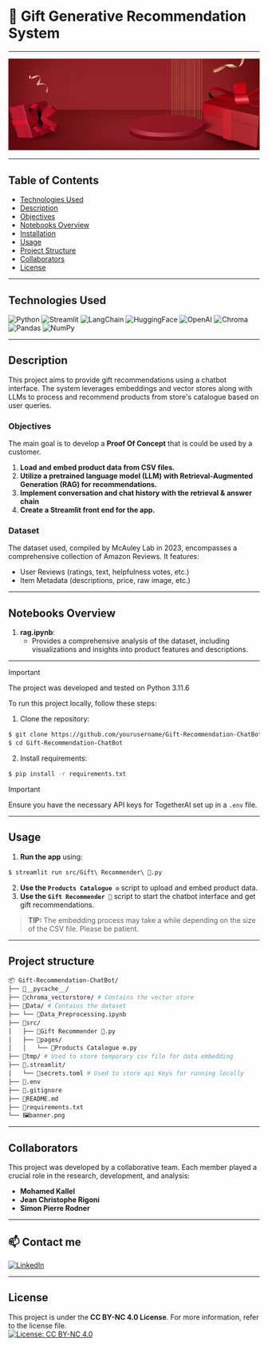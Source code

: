 # 🎁 Gift Generative Recommendation System
---
![banner.jpg](banner.jpg)

---

## Table of Contents

-   [Technologies Used](#technologies-used)
-   [Description](#description)
-   [Objectives](#objectives)
-   [Notebooks Overview](#notebooks-overview)
-   [Installation](#installation)
-   [Usage](#usage)
-   [Project Structure](#project-structure)
-   [Collaborators](#collaborators)
-   [License](#license)
<!-- -   [Presentation](#presentation) -->

---

## Technologies Used

![Python](https://img.shields.io/badge/python-3670A0?style=for-the-badge&logo=python&logoColor=ffdd54) ![Streamlit](https://img.shields.io/badge/Streamlit-FF4B4B?style=for-the-badge&logo=streamlit&logoColor=white) ![LangChain](https://img.shields.io/badge/LangChain-00A3E0?style=for-the-badge&logo=langchain&logoColor=white) ![HuggingFace](https://img.shields.io/badge/HuggingFace-FFD700?style=for-the-badge&logo=huggingface&logoColor=black) ![OpenAI](https://img.shields.io/badge/OpenAI-412991?style=for-the-badge&logo=openai&logoColor=white) ![Chroma](https://img.shields.io/badge/Chroma-00A3E0?style=for-the-badge&logo=chroma&logoColor=white) ![Pandas](https://img.shields.io/badge/pandas-%23150458.svg?style=for-the-badge&logo=pandas&logoColor=white) ![NumPy](https://img.shields.io/badge/numpy-%23013243.svg?style=for-the-badge&logo=numpy&logoColor=white)

---

## Description
This project aims to provide gift recommendations using a chatbot interface. The system leverages embeddings and vector stores along with LLMs to process and recommend products from store's catalogue based on user queries.

### Objectives
The main goal is to develop a **Proof Of Concept** that is could be used by a customer.

1. **Load and embed product data from CSV files.**
2. **Utilize a pretrained language model (LLM) with Retrieval-Augmented Generation (RAG) for recommendations.**
3. **Implement conversation and chat history with the retrieval & answer chain**
4. **Create a Streamlit front end for the app.**

### Dataset

The dataset used, compiled by McAuley Lab in 2023, encompasses a comprehensive collection of Amazon Reviews. It features:
- User Reviews (ratings, text, helpfulness votes, etc.)
- Item Metadata (descriptions, price, raw image, etc.)

---
<!-- 
## Presentation

A **presentation** is available as a **PDF** file in the repo `Gift_Recommendation_Presentation.pdf` & also as a **Canva/Powerpoint** presentation through the following link: [Presentation Link](https://www.canva.com/design/DAGPvK0-A2g/1DJtvrzpoxdP5VG_GcgkhA/view?utm_content=DAGPvK0-A2g&utm_campaign=designshare&utm_medium=link&utm_source=editor).

--- -->

## Notebooks Overview

1. **rag.ipynb**:
   - Provides a comprehensive analysis of the dataset, including visualizations and insights into product features and descriptions.

---

> [!IMPORTANT]
> The project was developed and tested on Python 3.11.6

To run this project locally, follow these steps:

1. Clone the repository:
```sh
$ git clone https://github.com/yourusername/Gift-Recommendation-ChatBot
$ cd Gift-Recommendation-ChatBot
```
2. Install requirements:
```sh
$ pip install -r requirements.txt
```
> [!IMPORTANT]
> Ensure you have the necessary API keys for TogetherAI set up in a `.env` file.

---

## Usage 

1. **Run the app** using:
```sh
$ streamlit run src/Gift\ Recommender\ 🎁.py
```
2. **Use the `Products Catalogue ⚙️`** script to upload and embed product data.
3. **Use the `Gift Recommender 🎁`** script to start the chatbot interface and get gift recommendations.

> **TIP:** The embedding process may take a while depending on the size of the CSV file. Please be patient.

---

## Project structure
```sh
📦 Gift-Recommendation-ChatBot/
├── 📁__pycache__/
├── 📁chroma_vectorstore/ # Contains the vector store
├── 📁Data/ # Contains the dataset
├── └── 📓Data_Preprocessing.ipynb
├── 📁src/
│   ├── 🐍Gift Recommender 🎁.py
│   ├── 📁pages/
│   │   └── 🐍Products Catalogue ⚙️.py
├── 📁tmp/ # Used to store temporary csv file for data embedding
├── 📁.streamlit/
│   └── 🔑secrets.toml # Used to store api Keys for running locally
├── 📄.env
├── 📄.gitignore
├── 📄README.md
├── 📄requirements.txt
└── 🖼️banner.png
```
---

## Collaborators

This project was developed by a collaborative team. Each member played a crucial role in the research, development, and analysis:

- **Mohamed Kallel**
- **Jean Christophe Rigoni**
- **Simon Pierre Rodner**
---

## 📫 Contact me
<p>
<a href="https://www.linkedin.com/in/yourprofile/">
<img alt="LinkedIn" src="https://img.shields.io/badge/linkedin-%230077B5.svg?style=for-the-badge&logo=linkedin&logoColor=white"/>
</a> 
<br>
</p>

---

## License
This project is under the **CC BY-NC 4.0 License**. For more information, refer to the license file. <br/>
[![License: CC BY-NC 4.0](https://img.shields.io/badge/License-CC%20BY--NC%204.0-lightgrey.svg)](https://creativecommons.org/licenses/by-nc/4.0/)
